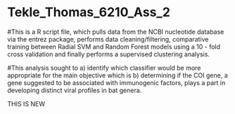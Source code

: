 # Tekle_Thomas_6210_Ass_2

#This is a R script file, which pulls data from the NCBI nucleotide database via the entrez package, performs data cleaning/filtering, comparative training between Radial SVM and Random Forest models using a 10 - fold cross validation and finally performs a supervised clustering analysis. 

#This analysis sought to a) identify which classifier would be more appropriate for the main objective which is b) determining if the COI gene, a gene suggested to be associated with immunogenic factors, plays a part in developing distinct viral profiles in bat genera. 

THIS IS NEW
